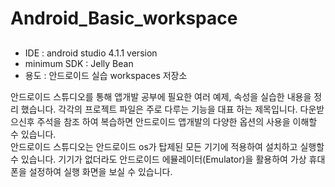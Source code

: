 # Android_Basic_workspace
## <Read me>
- IDE : android studio 4.1.1 version
- minimum SDK : Jelly Bean
- 용도 : 안드로이드 실습 workspaces 저장소

안드로이드 스튜디오를 통해 앱개발 공부에 필요한 여러 예제, 속성을 실습한 내용을 정리 했습니다. 각각의 프로젝트 파일은 주로 다루는 기능을 대표 하는 제목입니다. 다운받으신후 주석을 참조 하여 복습하면 안드로이드 앱개발의 다양한 옵션의 사용을 이해할 수 있습니다.<br> 안드로이드 스튜디오는 안드로이드 os가 탑제된 모든 기기에 적용하여 설치하고 실행할 수 있습니다. 기기가 없더라도 안드로이드 에뮬레이터(Emulator)을 활용하여 가상 휴대폰을 설정하여 실행 화면을 보실 수 있습니다. 




